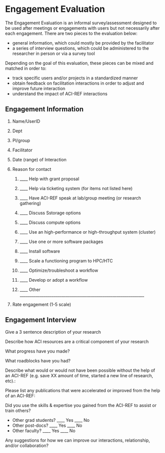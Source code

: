 <h1>Engagement Evaluation </h1>
The Engagement Evaluation is an informal survey/assessment designed to be used after meetings or engagements with users but not necessarily after each engagement. There are two pieces to the evaluation below: 

<div class="bullet-box">
    <ul class="bullet-list-square">
   <li>general information, which could mostly be provided by the facilitator</li>
<li>a series of interview questions, which could be administered to the researcher in person or via a survey tool</li> 
</ul>
</div>
Depending on the goal of this evaluation, these pieces can be mixed and matched in order to: 
<div class="bullet-box">
    <ul class="bullet-list-square">
   <li>track specific users and/or projects in a standardized manner</li>
  <li>obtain feedback on facilitation interactions in order to adjust and improve future interaction</li>
  <li>understand the impact of ACI-REF interactions</li>
</ul>
</div>
<h2>Engagement Information</h2>

1. Name/UserID

2. Dept

3. PI/group

4. Facilitator

5. Date (range) of Interaction

6. Reason for contact 

    1. ____ 	Help with grant proposal

    2. ____ 	Help via ticketing system (for items not listed here)

    3. ____ 	Have ACI-REF speak at lab/group meeting (or research gathering)

    4. ____     Discuss Sstorage options
    
    5. ____ 	Discuss compute options

    6. ____ 	Use an high-performance or high-throughput system (cluster)

    7. ____ 	Use one or more software packages

    8. ____ 	Install software

    9. ____ 	Scale a functioning program to HPC/HTC

    10. ____ 	Optimize/troubleshoot a workflow

    11. ____ 	Develop or adopt a workflow

    12. ____ 	Other _______________________________________________________________                   
    

7. Rate engagement (1-5 scale)

<h2>Engagement Interview</h2>

Give a 3 sentence description of your research

Describe how ACI resources are a critical component of your research

What progress have you made?

What roadblocks have you had?

Describe what would or would not have been possible without the help of an ACI-REF (e.g. save XX amount of time, started a new line of research, etc).:

Please list any publications that were accelerated or improved from the help of an ACI-REF:

Did you use the skills & expertise you gained from the ACI-REF to assist or train others?

<div class="bullet-box">
    <ul class="bullet-list-square">
   <li>Other grad students?					____  Yes	____  No</li>
<li>Other post-docs?						____  Yes	____  No  </li>
<li>Other faculty?							____  Yes	____  No   </li>
</ul>
</div>

Any suggestions for how we can improve our interactions, relationship, and/or collaboration?

